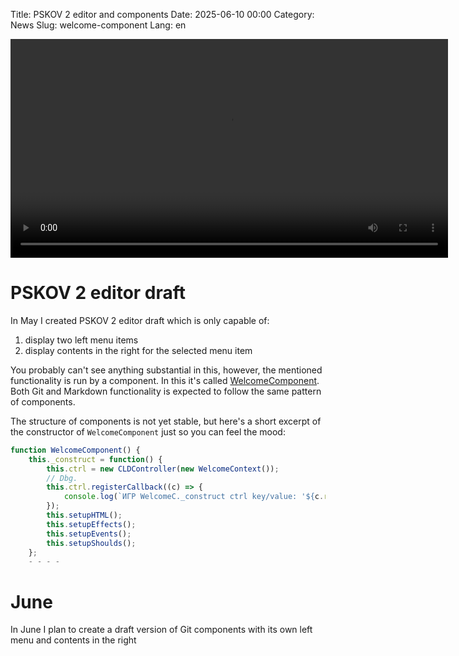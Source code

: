 Title: PSKOV 2 editor and components
Date: 2025-06-10 00:00
Category: News
Slug: welcome-component
Lang: en

<video controls width="700">
    <source src="../../images/2025-06_welcome-component.mp4" type="video/mp4"/>
</video>

# PSKOV 2 editor draft

In May I created PSKOV 2 editor draft which is only capable of:

1. display two left menu items
2. display contents in the right for the selected menu item

You probably can't see anything substantial in this, however, the mentioned
functionality is run by a component. In this it's called [WelcomeComponent][wcmp].
Both Git and Markdown functionality is expected to follow the same pattern of
components.

The structure of components is not yet stable, but here's a short excerpt of
the constructor of `WelcomeComponent` just so you can feel the mood:

```javascript
function WelcomeComponent() {
    this._construct = function() {
        this.ctrl = new CLDController(new WelcomeContext());
        // Dbg.
        this.ctrl.registerCallback((c) => {
            console.log(`ИГР WelcomeC._construct ctrl key/value: '${c.recentField}'/'${c.field(c.recentField)}'`);
        });
        this.setupHTML();
        this.setupEffects();
        this.setupEvents();
        this.setupShoulds();
    };
	- - - -
```

# June

In June I plan to create a draft version of Git components with its own
left menu and contents in the right

[wcmp]: https://github.com/kornerr/pskov2/blob/main/welcome.js
